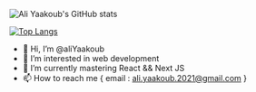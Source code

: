 ![Ali Yaakoub's GitHub stats](https://github-readme-stats.vercel.app/api?username=aliYaakoub&show_icons=true&count_private=true&hide=stars)

[![Top Langs](https://github-readme-stats.vercel.app/api/top-langs/?username=aliYaakoub&layout=compact)](https://github.com/anuraghazra/github-readme-stats)

- 👋 Hi, I’m @aliYaakoub
- 👀 I’m interested in web development
- 🌱 I’m currently mastering React && Next JS
- 📫 How to reach me {
  email : ali.yaakoub.2021@gmail.com
}

<!---
aliYaakoub/aliYaakoub is a ✨ special ✨ repository because its `README.md` (this file) appears on your GitHub profile.
You can click the Preview link to take a look at your changes.
--->
